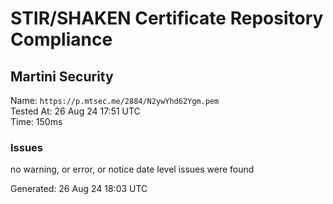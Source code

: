 # STIR/SHAKEN Certificate Repository Compliance

## Martini Security

Name: `https://p.mtsec.me/2884/N2ywYhd62Ygm.pem`\
Tested At: 26 Aug 24 17:51 UTC\
Time: 150ms

### Issues

no warning, or error, or notice date level issues were found

Generated: 26 Aug 24 18:03 UTC